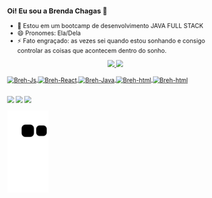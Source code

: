 ### Oi! Eu sou a Brenda Chagas 👋
- 🌱 Estou em um bootcamp de desenvolvimento JAVA FULL STACK
- 😄 Pronomes: Ela/Dela
- ⚡ Fato engraçado: as vezes sei quando estou sonhando e consigo controlar as coisas que acontecem dentro do sonho.


<div align="center">
  <a href="https://github.com/brehchs">
  <img height="180em" src="https://github-readme-stats.vercel.app/api?username=brehchs&show_icons=true&theme=cobalt&include_all_commits=true&count_private=true"/>
  <img height="180em" src="https://github-readme-stats.vercel.app/api/top-langs/?username=brehchs&layout=compact&langs_count=7&theme=cobalt"/>
</div>
 
 <div style="display: inline_block"><br>
  <img align="center" alt="Breh-Js" height="40" width="30" src="https://cdn.jsdelivr.net/gh/devicons/devicon/icons/javascript/javascript-plain.svg">
  <img align="center" alt="Breh-React" height="40" width="30" src="https://cdn.jsdelivr.net/gh/devicons/devicon/icons/react/react-original-wordmark.svg">
  <img align="center" alt="Breh-Java" height="40" width="30" src="https://cdn.jsdelivr.net/gh/devicons/devicon/icons/java/java-original.svg">
  <img align="center" alt="Breh-html" height="40" width="30" src="https://cdn.jsdelivr.net/gh/devicons/devicon/icons/html5/html5-plain-wordmark.svg">
  <img align="center" alt="Breh-html" height="40" width="30" src="https://cdn.jsdelivr.net/gh/devicons/devicon/icons/css3/css3-plain-wordmark.svg">

</div>

  ##
  
  <div> 
  <a href="https://www.instagram.com/brehchs/" target="_blank"><img src="https://img.shields.io/badge/-Instagram-%23E4405F?style=for-the-badge&logo=instagram&logoColor=white" target="_blank"></a>
 <a href="https://discord.gg/970438663114735727" target="_blank"><img src="https://img.shields.io/badge/Discord-7289DA?style=for-the-badge&logo=discord&logoColor=white" target="_blank"></a> 
  <a href="https://www.linkedin.com/in/brenda-chagas-667aa3233/" target="_blank"><img src="https://img.shields.io/badge/-LinkedIn-%230077B5?style=for-the-badge&logo=linkedin&logoColor=white" target="_blank"></a> 
  
  ![Snake animation](https://github.com/brehchs/brehchs/blob/output/github-contribution-grid-snake.svg)
  
 
</div>
